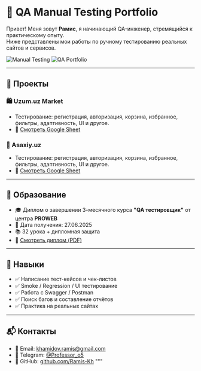# 🧪 QA Manual Testing Portfolio

Привет! Меня зовут **Рамис**, я начинающий QA-инженер, стремящийся к практическому опыту.  
Ниже представлены мои работы по ручному тестированию реальных сайтов и сервисов.

![Manual Testing](https://img.shields.io/badge/manual--testing-✅-blue)
![QA Portfolio](https://img.shields.io/badge/QA-portfolio-orange)

---

## 📂 Проекты

### 🛍️ Uzum.uz Market
- Тестирование: регистрация, авторизация, корзина, избранное, фильтры, адаптивность, UI и другое.
- 🔗 [Смотреть Google Sheet](https://docs.google.com/spreadsheets/d/1__11zuGYwJxrUT8qLGckOykms6qlvYrWMyMGJzqjHkw/edit?usp=sharing)

### 📘 Asaxiy.uz
- Тестирование: регистрация, авторизация, корзина, избранное, фильтры, адаптивность, UI и другое.
- 🔗 [Смотреть Google Sheet](https://docs.google.com/spreadsheets/d/1U2lzc9-k-DLUGKocCe_wUVHk9aPMkJ42_aax7_5QWeM/edit?usp=sharing)

---

## 📜 Образование

- 🎓 Диплом о завершении 3-месячного курса **"QA тестировщик"** от центра **PROWEB**
- 📅 Дата получения: 27.06.2025
- 📚 32 урока + дипломная защита
- 🔗 [Смотреть диплом (PDF)](https://github.com/Ramis-Kh/QA--portfolio/blob/main/Diploma_QA_Ramis.pdf)

---

## 📌 Навыки

- ✅ Написание тест-кейсов и чек-листов
- ✅ Smoke / Regression / UI тестирование
- ✅ Работа с Swagger / Postman
- ✅ Поиск багов и составление отчётов
- ✅ Практика на реальных сайтах

---

## 📬 Контакты

- 📧 Email: [khamidov.ramis@gmail.com](mailto:khamidov.ramis@gmail.com)  
- 💬 Telegram: [@Professor_o5](https://t.me/Professor_o5)
- 🐙 GitHub: [github.com/Ramis-Kh](https://github.com/Ramis-Kh)
"""
